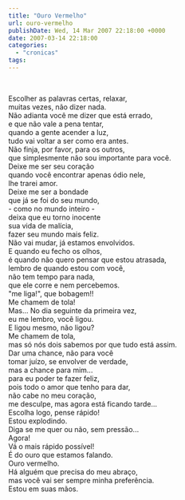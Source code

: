 ```yaml
---
title: "Ouro Vermelho"
url: ouro-vermelho
publishDate: Wed, 14 Mar 2007 22:18:00 +0000
date: 2007-03-14 22:18:00
categories: 
  - "cronicas"
tags: 
---
```

<a href="http://4.bp.blogspot.com/_BzqI_RDZ6O4/SbwtvUxsetI/AAAAAAAAAG0/TODCm9DW0UY/s1600-h/83871279.jpg"><img src="http://4.bp.blogspot.com/_BzqI_RDZ6O4/SbwtvUxsetI/AAAAAAAAAG0/TODCm9DW0UY/s320/83871279.jpg" border="0" alt=""></a><br><div><br></div><div>Escolher as palavras certas, relaxar,</div><div>muitas vezes, não dizer nada.</div><div>Não adianta você me dizer que está errado,</div><div>e que não vale a pena tentar,</div><div>quando a gente acender a luz,</div><div>tudo vai voltar a ser como era antes.</div><div>Não finja, por favor, para os outros,</div><div>que simplesmente não sou importante para você.</div><div>Deixe me ser seu coração</div><div>quando você encontrar apenas ódio nele,</div><div>lhe trarei amor.</div><div>Deixe me ser a bondade</div><div>que já se foi do seu mundo,</div><div>- como no mundo inteiro -</div><div>deixa que eu torno inocente</div><div>sua vida de malícia,</div><div>fazer seu mundo mais feliz.</div><div>Não vai mudar, já estamos envolvidos.</div><div>E quando eu fecho os olhos,</div><div>é quando não quero pensar que estou atrasada,</div><div>lembro de quando estou com você,</div><div>não tem tempo para nada,</div><div>que ele corre e nem percebemos.</div><div>"me liga!", que bobagem!!</div><div>Me chamem de tola!</div><div>Mas... No dia seguinte da primeira vez,</div><div>eu me lembro, você ligou.</div><div>E ligou mesmo, não ligou?</div><div>Me chamem de tola,</div><div>mas só nós dois sabemos por que tudo está assim.</div><div>Dar uma chance, não para você</div><div>tomar juízo, se envolver de verdade,</div><div>mas a chance para mim...</div><div>para eu poder te fazer feliz,</div><div>pois todo o amor que tenho para dar,</div><div>não cabe no meu coração,</div><div>me desculpe, mas agora está ficando tarde...</div><div>Escolha logo, pense rápido!</div><div>Estou explodindo.</div><div>Diga se me quer ou não, sem pressão...</div><div>Agora!</div><div>Vá o mais rápido possível!</div><div>É do ouro que estamos falando.</div><div>Ouro vermelho.</div><div>Há alguém que precisa do meu abraço,</div><div>mas você vai ser sempre minha preferência.</div><div>Estou em suas mãos.</div><div><br></div>
